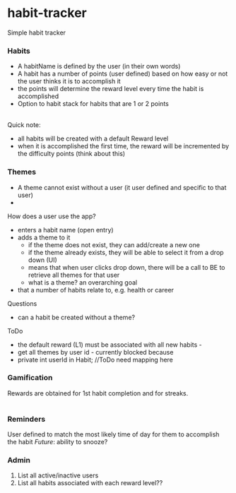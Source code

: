 # habit-tracker
Simple habit tracker


### Habits
- A habitName is defined by the user (in their own words) 
- A habit has a number of points (user defined) based on how easy or not the user thinks it is to accomplish it
- the points will determine the reward level every time the habit is accomplished
- Option to habit stack for habits that are 1 or 2 points  
&nbsp; 

Quick note:
- all habits will be created with a default Reward level
- when it is accomplished the first time, the reward will be incremented by the difficulty points (think about this)


### Themes
- A theme cannot exist without a user (it user defined and specific to that user)
- 
  &nbsp;

How does a user use the app?
- enters a habit name (open entry)
- adds a theme to it
    - if the theme does not exist, they can add/create a new one
    - if the theme already exists, they will be able to select it from a drop down (UI)
    - means that when user clicks drop down, there will be a call to BE to retrieve all themes for that user
    - what is a theme? an overarching goal 
- that a number of habits relate to, e.g. health or career

Questions
- can a habit be created without a theme? 

ToDo
- the default reward (L1) must be associated with all new habits - 
- get all themes by user id - currently blocked because
- private int userId in Habit; //ToDo need mapping here

### Gamification
Rewards are obtained for 1st habit completion and for streaks.  
&nbsp;  

### Reminders
User defined to match the most likely time of day for them to accomplish the habit
*Future*: ability to snooze?
&nbsp;  

### Admin
1. List all active/inactive users
2. List all habits associated with each reward level??
&nbsp; 
